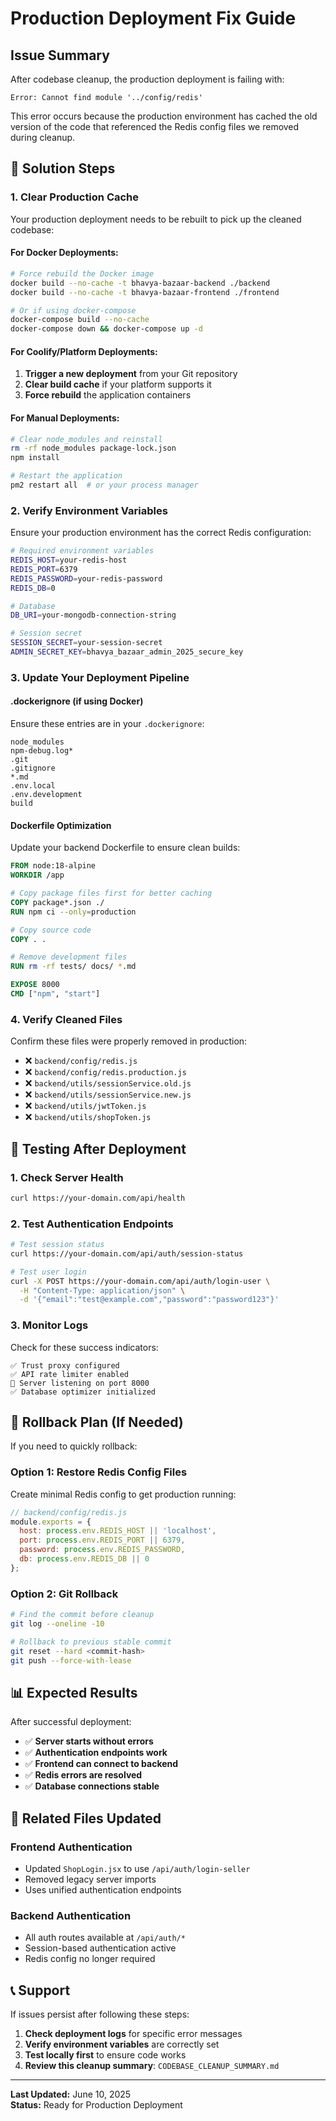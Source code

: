 # Production Deployment Fix Guide

## Issue Summary
After codebase cleanup, the production deployment is failing with:
```
Error: Cannot find module '../config/redis'
```

This error occurs because the production environment has cached the old version of the code that referenced the Redis config files we removed during cleanup.

## 🔧 Solution Steps

### 1. **Clear Production Cache**
Your production deployment needs to be rebuilt to pick up the cleaned codebase:

#### For Docker Deployments:
```bash
# Force rebuild the Docker image
docker build --no-cache -t bhavya-bazaar-backend ./backend
docker build --no-cache -t bhavya-bazaar-frontend ./frontend

# Or if using docker-compose
docker-compose build --no-cache
docker-compose down && docker-compose up -d
```

#### For Coolify/Platform Deployments:
1. **Trigger a new deployment** from your Git repository
2. **Clear build cache** if your platform supports it
3. **Force rebuild** the application containers

#### For Manual Deployments:
```bash
# Clear node_modules and reinstall
rm -rf node_modules package-lock.json
npm install

# Restart the application
pm2 restart all  # or your process manager
```

### 2. **Verify Environment Variables**
Ensure your production environment has the correct Redis configuration:

```bash
# Required environment variables
REDIS_HOST=your-redis-host
REDIS_PORT=6379
REDIS_PASSWORD=your-redis-password
REDIS_DB=0

# Database
DB_URI=your-mongodb-connection-string

# Session secret
SESSION_SECRET=your-session-secret
ADMIN_SECRET_KEY=bhavya_bazaar_admin_2025_secure_key
```

### 3. **Update Your Deployment Pipeline**

#### .dockerignore (if using Docker)
Ensure these entries are in your `.dockerignore`:
```
node_modules
npm-debug.log*
.git
.gitignore
*.md
.env.local
.env.development
build
```

#### Dockerfile Optimization
Update your backend Dockerfile to ensure clean builds:
```dockerfile
FROM node:18-alpine
WORKDIR /app

# Copy package files first for better caching
COPY package*.json ./
RUN npm ci --only=production

# Copy source code
COPY . .

# Remove development files
RUN rm -rf tests/ docs/ *.md

EXPOSE 8000
CMD ["npm", "start"]
```

### 4. **Verify Cleaned Files**
Confirm these files were properly removed in production:
- ❌ `backend/config/redis.js`
- ❌ `backend/config/redis.production.js`  
- ❌ `backend/utils/sessionService.old.js`
- ❌ `backend/utils/sessionService.new.js`
- ❌ `backend/utils/jwtToken.js`
- ❌ `backend/utils/shopToken.js`

## 🧪 Testing After Deployment

### 1. **Check Server Health**
```bash
curl https://your-domain.com/api/health
```

### 2. **Test Authentication Endpoints**
```bash
# Test session status
curl https://your-domain.com/api/auth/session-status

# Test user login
curl -X POST https://your-domain.com/api/auth/login-user \
  -H "Content-Type: application/json" \
  -d '{"email":"test@example.com","password":"password123"}'
```

### 3. **Monitor Logs**
Check for these success indicators:
```
✅ Trust proxy configured
✅ API rate limiter enabled  
🚀 Server listening on port 8000
✅ Database optimizer initialized
```

## 🚨 Rollback Plan (If Needed)

If you need to quickly rollback:

### Option 1: Restore Redis Config Files
Create minimal Redis config to get production running:

```javascript
// backend/config/redis.js
module.exports = {
  host: process.env.REDIS_HOST || 'localhost',
  port: process.env.REDIS_PORT || 6379,
  password: process.env.REDIS_PASSWORD,
  db: process.env.REDIS_DB || 0
};
```

### Option 2: Git Rollback
```bash
# Find the commit before cleanup
git log --oneline -10

# Rollback to previous stable commit
git reset --hard <commit-hash>
git push --force-with-lease
```

## 📊 Expected Results

After successful deployment:
- ✅ **Server starts without errors**
- ✅ **Authentication endpoints work**
- ✅ **Frontend can connect to backend** 
- ✅ **Redis errors are resolved**
- ✅ **Database connections stable**

## 🔗 Related Files Updated

### Frontend Authentication
- Updated `ShopLogin.jsx` to use `/api/auth/login-seller`
- Removed legacy server imports
- Uses unified authentication endpoints

### Backend Authentication
- All auth routes available at `/api/auth/*`
- Session-based authentication active
- Redis config no longer required

## 📞 Support

If issues persist after following these steps:

1. **Check deployment logs** for specific error messages
2. **Verify environment variables** are correctly set
3. **Test locally first** to ensure code works
4. **Review this cleanup summary**: `CODEBASE_CLEANUP_SUMMARY.md`

---

**Last Updated:** June 10, 2025  
**Status:** Ready for Production Deployment
